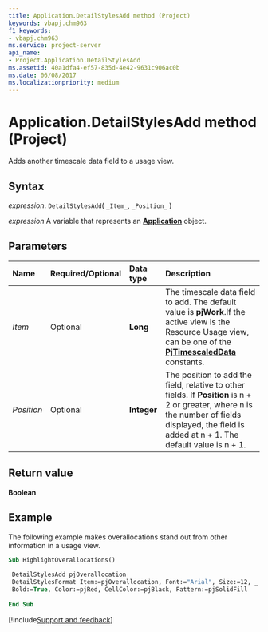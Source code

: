 ```yaml
---
title: Application.DetailStylesAdd method (Project)
keywords: vbapj.chm963
f1_keywords:
- vbapj.chm963
ms.service: project-server
api_name:
- Project.Application.DetailStylesAdd
ms.assetid: 40a1dfa4-ef57-835d-4e42-9631c906ac0b
ms.date: 06/08/2017
ms.localizationpriority: medium
---
```



# Application.DetailStylesAdd method (Project)

Adds another timescale data field to a usage view.


## Syntax

_expression_. `DetailStylesAdd`( `_Item_`, `_Position_` )

_expression_ A variable that represents an **[Application](Project.Application.md)** object.


## Parameters



|Name|Required/Optional|Data type|Description|
|:-----|:-----|:-----|:-----|
| _Item_|Optional|**Long**|The timescale data field to add. The default value is **pjWork**.If the active view is the Resource Usage view, can be one of the **[PjTimescaledData](Project.PjTimescaledData.md)** constants.|
| _Position_|Optional|**Integer**|The position to add the field, relative to other fields. If **Position** is n + 2 or greater, where n is the number of fields displayed, the field is added at n + 1. The default value is n + 1.|

## Return value

 **Boolean**


## Example

The following example makes overallocations stand out from other information in a usage view.


```vb
Sub HighlightOverallocations() 
 
 DetailStylesAdd pjOverallocation 
 DetailStylesFormat Item:=pjOverallocation, Font:="Arial", Size:=12, _ 
 Bold:=True, Color:=pjRed, CellColor:=pjBlack, Pattern:=pjSolidFill 
 
End Sub
```

[!include[Support and feedback](~/includes/feedback-boilerplate.md)]